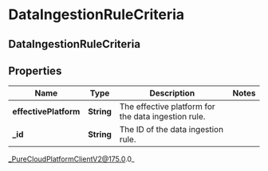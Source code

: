 # DataIngestionRuleCriteria

## DataIngestionRuleCriteria

## Properties

|Name | Type | Description | Notes|
|------------ | ------------- | ------------- | -------------|
| **effectivePlatform** | **String** | The effective platform for the data ingestion rule. | |
| **_id** | **String** | The ID of the data ingestion rule. | |



_PureCloudPlatformClientV2@175.0.0_

